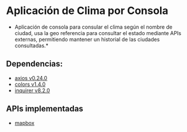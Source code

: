 # Aplicación de Clima por Consola
* Aplicación de consola para consular el clima según el nombre de ciudad, usa la geo referencia para consultar el estado mediante APIs externas, permitiendo mantener un historial de las ciudades consultadas.*

## Dependencias:
- [axios v0.24.0](https://www.npmjs.com/package/axios)
- [colors v1.4.0](https://www.npmjs.com/package/colors)
- [inquirer v8.2.0](https://www.npmjs.com/package/inquirer)

## APIs implementadas
- [mapbox](https://www.mapbox.com/)